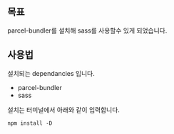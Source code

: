 ## 목표
parcel-bundler를 설치해 sass를 사용할수 있게 되었습니다.

## 사용법

설치되는 dependancies 입니다.
- parcel-bundler
- sass

설치는 터미널에서 아래와 같이 입력합니다.
<pre>
<code>npm install -D</code>
</pre>




